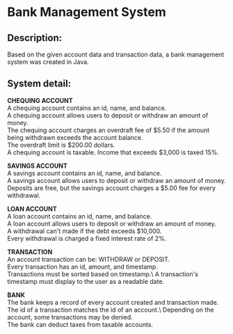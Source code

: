 # Bank Management System

## Description: 

Based on the given account data and transaction data, a bank management system was created in Java. 

## System detail:

**CHEQUING ACCOUNT**\
A chequing account contains an id, name, and balance.\
A chequing account allows users to deposit or withdraw an amount of money.\
The chequing account charges an overdraft fee of $5.50 if the amount being withdrawn exceeds the account balance.\
The overdraft limit is $200.00 dollars.\
A chequing account is taxable. Income that exceeds $3,000 is taxed 15%.

**SAVINGS ACCOUNT**\
A savings account contains an id, name, and balance.\
A savings account allows users to deposit or withdraw an amount of money.\
Deposits are free, but the savings account charges a $5.00 fee for every withdrawal.

**LOAN ACCOUNT**\
A loan account contains an id, name, and balance.\
A loan account allows users to deposit or withdraw an amount of money.\
A withdrawal can't made if the debt exceeds $10,000.\
Every withdrawal is charged a fixed interest rate of 2%.

**TRANSACTION**\
An account transaction can be: WITHDRAW or DEPOSIT.\
Every transaction has an id, amount, and timestamp.\
Transactions must be sorted based on timestamp.\ 
A transaction's timestamp must display to the user as a readable date.

**BANK**\
The bank keeps a record of every account created and transaction made.\
The id of a transaction matches the id of an account.\ 
Depending on the account, some transactions may be denied.\
The bank can deduct taxes from taxable accounts.
